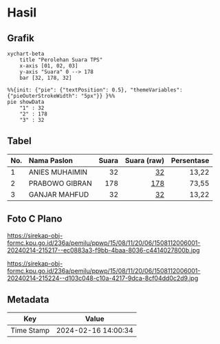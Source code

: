 # Hasil

## Grafik

```mermaid
xychart-beta
    title "Perolehan Suara TPS"
    x-axis [01, 02, 03]
    y-axis "Suara" 0 --> 178
    bar [32, 178, 32]
```

```mermaid
%%{init: {"pie": {"textPosition": 0.5}, "themeVariables": {"pieOuterStrokeWidth": "5px"}} }%%
pie showData
    "1" : 32
    "2" : 178
    "3" : 32
```

## Tabel

| No. | Nama Paslon    | Suara | Suara (raw) | Persentase |
|:--- |:-------------- | -----:| -----------:| ----------:|
| 1   | ANIES MUHAIMIN | 32    | [32][p-1]   | 13,22      |
| 2   | PRABOWO GIBRAN | 178   | [178][p-2]  | 73,55      |
| 3   | GANJAR MAHFUD  | 32    | [32][p-3]   | 13,22      |


[p-1]: https://github.com/gigit-pemilu/pemilu-2024-15-jambi/blob/main/pilpres/hitung-suara/sub/15-jambi/sub/08-bungo/sub/11-bathin-iii/sub/2006-purwo-bakti/sub/001-tps/sub/paslon-1.txt
[p-2]: https://github.com/gigit-pemilu/pemilu-2024-15-jambi/blob/main/pilpres/hitung-suara/sub/15-jambi/sub/08-bungo/sub/11-bathin-iii/sub/2006-purwo-bakti/sub/001-tps/sub/paslon-2.txt
[p-3]: https://github.com/gigit-pemilu/pemilu-2024-15-jambi/blob/main/pilpres/hitung-suara/sub/15-jambi/sub/08-bungo/sub/11-bathin-iii/sub/2006-purwo-bakti/sub/001-tps/sub/paslon-3.txt

## Foto C Plano

https://sirekap-obj-formc.kpu.go.id/236a/pemilu/ppwp/15/08/11/20/06/1508112006001-20240214-215217--ec0883a3-f9bb-4baa-8036-c4414027800b.jpg

https://sirekap-obj-formc.kpu.go.id/236a/pemilu/ppwp/15/08/11/20/06/1508112006001-20240214-215224--d103c048-c10a-4217-9dca-8cf04dd0c2d9.jpg


## Metadata

| Key        | Value               |
| ---------- | ------------------- |
| Time Stamp | 2024-02-16 14:00:34 |




